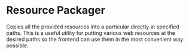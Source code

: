 # Resource Packager

Copies all the provided resources into a particular directly at specified paths.
This is a useful utility for putting various web resources at the desired paths
so the frontend can use them in the most convenient way possible.
